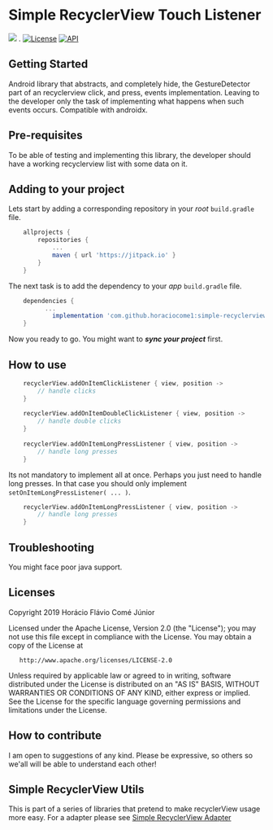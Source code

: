 # Simple RecyclerView Touch Listener 
[![](https://jitpack.io/v/horaciocome1/simple-recyclerview-touch-listener.svg)](https://jitpack.io/#horaciocome1/simple-recyclerview-touch-listener) . [![License](https://img.shields.io/badge/license-Apache%202-blue.svg)](https://www.apache.org/licenses/LICENSE-2.0) [![API](https://img.shields.io/badge/API-14%2B-brightgreen.svg?style=flat)](https://android-arsenal.com/api?level=14)

## Getting Started
Android library that abstracts, and completely hide, the GestureDetector part of an recyclerview click, and press, events implementation. Leaving to the developer only the task of implementing what happens when such events occurs.
Compatible with androidx.

## Pre-requisites
To be able of testing and implementing this library, the developer should have a working recyclerview list with some data on it.

## Adding to your project
Lets start by adding a corresponding repository in your _root_ `build.gradle` file.
```gradle
	allprojects {
		repositories {
			...
			maven { url 'https://jitpack.io' }
		}
	}
 ```
The next task is to add the dependency to your _app_ `build.gradle` file.
```gradle
	dependencies {
          ...
	        implementation 'com.github.horaciocome1:simple-recyclerview-touch-listener:0.2.1'
	}
```
Now you ready to go. You might want to _**sync your project**_ first.

## How to use
```kotlin
    recyclerView.addOnItemClickListener { view, position -> 
        // handle clicks
    }
    
    recyclerView.addOnItemDoubleClickListener { view, position ->
        // handle double clicks
    }
    
    recyclerView.addOnItemLongPressListener { view, position -> 
        // handle long presses
    }
```

Its not mandatory to implement all at once. Perhaps you just need to handle long presses. In that case you should only implement `setOnItemLongPressListener( ... )`.
```kotlin
    recyclerView.addOnItemLongPressListener { view, position -> 
        // handle long presses
    }
```

## Troubleshooting
You might face poor java support.

## Licenses
   Copyright 2019 Horácio Flávio Comé Júnior

   Licensed under the Apache License, Version 2.0 (the "License");
   you may not use this file except in compliance with the License.
   You may obtain a copy of the License at

       http://www.apache.org/licenses/LICENSE-2.0

   Unless required by applicable law or agreed to in writing, software
   distributed under the License is distributed on an "AS IS" BASIS,
   WITHOUT WARRANTIES OR CONDITIONS OF ANY KIND, either express or implied.
   See the License for the specific language governing permissions and
   limitations under the License.

## How to contribute
I am open to suggestions of any kind.
Please be expressive, so others so we'all will be able to understand each other!

## Simple RecyclerView Utils
This is part of a series of libraries that pretend to make recyclerView usage more easy.
For a adapter please see [Simple RecyclerView Adapter](https://github.com/horaciocome1/simple-recyclerview-adapter)